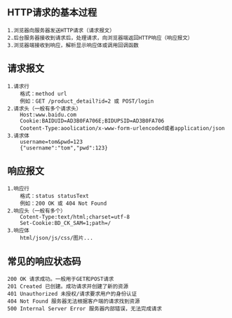 ## HTTP请求的基本过程
    1.浏览器向服务器发送HTTP请求（请求报文）
    2.后台服务器接收到请求后，处理请求，向浏览器端返回HTTP响应（响应报文）
    3.浏览器端接收到响应，解析显示响应体或调用回调函数

## 请求报文
    1.请求行
        格式：method url
        例如：GET /product_detail?id=2 或 POST/login
    2.请求头（一般有多个请求头）
        Host:www.baidu.com
        Cookie:BAIDUID=AD3B0FA706E;BIDUPSID=AD3B0FA706
        Cootent-Type:aoolication/x-www-form-urlencoded或者application/json
    3.请求体
        username=tom&pwd=123
        {"username":"tom","pwd":123}

## 响应报文
    1.响应行
        格式：status statusText
        例如：200 OK 或 404 Not Found
    2.响应头（一般有多个）
        Cotent-Type:text/html;charset=utf-8
        Set-Cookie:BD_CK_SAM=1;path=/
    3.响应体
        html/json/js/css/图片...

## 常见的响应状态码
    200 OK 请求成功。一般用于GET和POST请求
    201 Created 已创建。成功请求并创建了新的资源
    401 Unauthorized 未授权/请求要求用户的身份认证
    404 Not Found 服务器无法根据客户端的请求找到资源
    500 Internal Server Error 服务器内部错误，无法完成请求